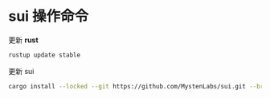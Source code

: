 # sui 操作命令


更新 **rust**

``` sh
rustup update stable
```

更新 sui

``` sh
cargo install --locked --git https://github.com/MystenLabs/sui.git --branch testnet sui
```


